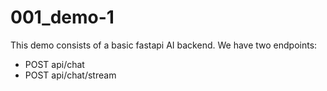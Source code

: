 # 001_demo-1

This demo consists of a basic fastapi AI backend.
We have two endpoints:

- POST api/chat
- POST api/chat/stream
